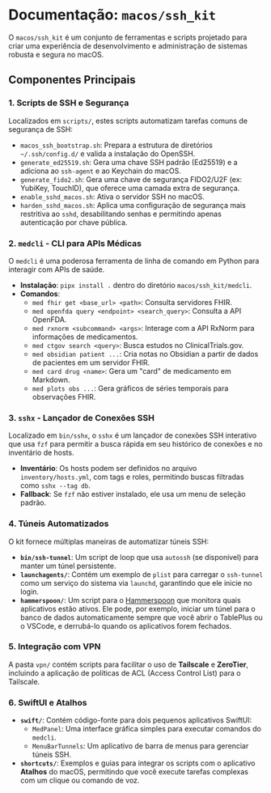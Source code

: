 # Documentação: `macos/ssh_kit`

O `macos/ssh_kit` é um conjunto de ferramentas e scripts projetado para criar uma experiência de desenvolvimento e administração de sistemas robusta e segura no macOS.

## Componentes Principais

### 1. Scripts de SSH e Segurança

Localizados em `scripts/`, estes scripts automatizam tarefas comuns de segurança de SSH:

- `macos_ssh_bootstrap.sh`: Prepara a estrutura de diretórios `~/.ssh/config.d/` e valida a instalação do OpenSSH.
- `generate_ed25519.sh`: Gera uma chave SSH padrão (Ed25519) e a adiciona ao `ssh-agent` e ao Keychain do macOS.
- `generate_fido2.sh`: Gera uma chave de segurança FIDO2/U2F (ex: YubiKey, TouchID), que oferece uma camada extra de segurança.
- `enable_sshd_macos.sh`: Ativa o servidor SSH no macOS.
- `harden_sshd_macos.sh`: Aplica uma configuração de segurança mais restritiva ao `sshd`, desabilitando senhas e permitindo apenas autenticação por chave pública.

### 2. `medcli` - CLI para APIs Médicas

O `medcli` é uma poderosa ferramenta de linha de comando em Python para interagir com APIs de saúde.

- **Instalação**: `pipx install .` dentro do diretório `macos/ssh_kit/medcli`.
- **Comandos**:
    - `med fhir get <base_url> <path>`: Consulta servidores FHIR.
    - `med openfda query <endpoint> <search_query>`: Consulta a API OpenFDA.
    - `med rxnorm <subcommand> <args>`: Interage com a API RxNorm para informações de medicamentos.
    - `med ctgov search <query>`: Busca estudos no ClinicalTrials.gov.
    - `med obsidian patient ...`: Cria notas no Obsidian a partir de dados de pacientes em um servidor FHIR.
    - `med card drug <name>`: Gera um "card" de medicamento em Markdown.
    - `med plots obs ...`: Gera gráficos de séries temporais para observações FHIR.

### 3. `sshx` - Lançador de Conexões SSH

Localizado em `bin/sshx`, o `sshx` é um lançador de conexões SSH interativo que usa `fzf` para permitir a busca rápida em seu histórico de conexões e no inventário de hosts.

- **Inventário**: Os hosts podem ser definidos no arquivo `inventory/hosts.yml`, com tags e roles, permitindo buscas filtradas como `sshx --tag db`.
- **Fallback**: Se `fzf` não estiver instalado, ele usa um menu de seleção padrão.

### 4. Túneis Automatizados

O kit fornece múltiplas maneiras de automatizar túneis SSH:

- **`bin/ssh-tunnel`**: Um script de loop que usa `autossh` (se disponível) para manter um túnel persistente.
- **`launchagents/`**: Contém um exemplo de `plist` para carregar o `ssh-tunnel` como um serviço do sistema via `launchd`, garantindo que ele inicie no login.
- **`hammerspoon/`**: Um script para o [Hammerspoon](https://www.hammerspoon.org/) que monitora quais aplicativos estão ativos. Ele pode, por exemplo, iniciar um túnel para o banco de dados automaticamente sempre que você abrir o TablePlus ou o VSCode, e derrubá-lo quando os aplicativos forem fechados.

### 5. Integração com VPN

A pasta `vpn/` contém scripts para facilitar o uso de **Tailscale** e **ZeroTier**, incluindo a aplicação de políticas de ACL (Access Control List) para o Tailscale.

### 6. SwiftUI e Atalhos

- **`swift/`**: Contém código-fonte para dois pequenos aplicativos SwiftUI:
    - `MedPanel`: Uma interface gráfica simples para executar comandos do `medcli`.
    - `MenuBarTunnels`: Um aplicativo de barra de menus para gerenciar túneis SSH.
- **`shortcuts/`**: Exemplos e guias para integrar os scripts com o aplicativo **Atalhos** do macOS, permitindo que você execute tarefas complexas com um clique ou comando de voz.
